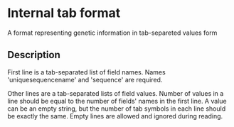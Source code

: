 # Internal tab format
A format representing genetic information in tab-separeted values form

## Description
First line is a tab-separated list of field names. Names 'uniquesequencename' and 'sequence' are required.

Other lines are a tab-separated lists of field values.
Number of values in a line should be equal to the number of fields' names in the first line.
A value can be an empty string, but the number of tab symbols in each line should be exactly the same.
Empty lines are allowed and ignored during reading.
